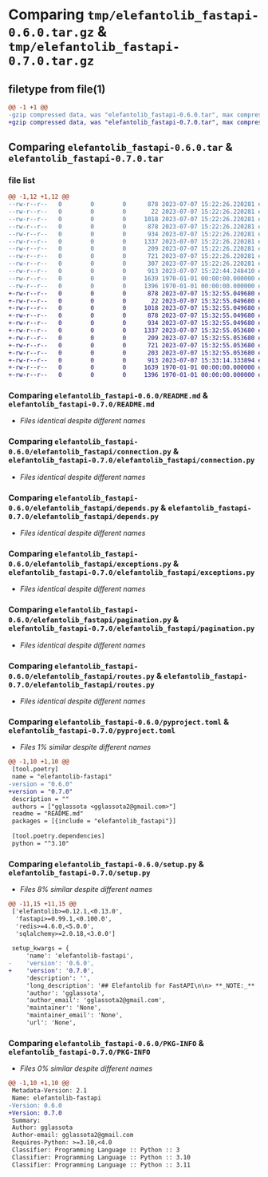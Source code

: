 # Comparing `tmp/elefantolib_fastapi-0.6.0.tar.gz` & `tmp/elefantolib_fastapi-0.7.0.tar.gz`

## filetype from file(1)

```diff
@@ -1 +1 @@
-gzip compressed data, was "elefantolib_fastapi-0.6.0.tar", max compression
+gzip compressed data, was "elefantolib_fastapi-0.7.0.tar", max compression
```

## Comparing `elefantolib_fastapi-0.6.0.tar` & `elefantolib_fastapi-0.7.0.tar`

### file list

```diff
@@ -1,12 +1,12 @@
--rw-r--r--   0        0        0      878 2023-07-07 15:22:26.220281 elefantolib_fastapi-0.6.0/README.md
--rw-r--r--   0        0        0       22 2023-07-07 15:22:26.220281 elefantolib_fastapi-0.6.0/elefantolib_fastapi/__init__.py
--rw-r--r--   0        0        0     1018 2023-07-07 15:22:26.220281 elefantolib_fastapi-0.6.0/elefantolib_fastapi/connection.py
--rw-r--r--   0        0        0      878 2023-07-07 15:22:26.220281 elefantolib_fastapi-0.6.0/elefantolib_fastapi/depends.py
--rw-r--r--   0        0        0      934 2023-07-07 15:22:26.220281 elefantolib_fastapi-0.6.0/elefantolib_fastapi/exceptions.py
--rw-r--r--   0        0        0     1337 2023-07-07 15:22:26.220281 elefantolib_fastapi-0.6.0/elefantolib_fastapi/pagination.py
--rw-r--r--   0        0        0      209 2023-07-07 15:22:26.220281 elefantolib_fastapi-0.6.0/elefantolib_fastapi/requests.py
--rw-r--r--   0        0        0      721 2023-07-07 15:22:26.220281 elefantolib_fastapi-0.6.0/elefantolib_fastapi/routes.py
--rw-r--r--   0        0        0      307 2023-07-07 15:22:26.220281 elefantolib_fastapi-0.6.0/elefantolib_fastapi/schemas.py
--rw-r--r--   0        0        0      913 2023-07-07 15:22:44.248410 elefantolib_fastapi-0.6.0/pyproject.toml
--rw-r--r--   0        0        0     1639 1970-01-01 00:00:00.000000 elefantolib_fastapi-0.6.0/setup.py
--rw-r--r--   0        0        0     1396 1970-01-01 00:00:00.000000 elefantolib_fastapi-0.6.0/PKG-INFO
+-rw-r--r--   0        0        0      878 2023-07-07 15:32:55.049680 elefantolib_fastapi-0.7.0/README.md
+-rw-r--r--   0        0        0       22 2023-07-07 15:32:55.049680 elefantolib_fastapi-0.7.0/elefantolib_fastapi/__init__.py
+-rw-r--r--   0        0        0     1018 2023-07-07 15:32:55.049680 elefantolib_fastapi-0.7.0/elefantolib_fastapi/connection.py
+-rw-r--r--   0        0        0      878 2023-07-07 15:32:55.049680 elefantolib_fastapi-0.7.0/elefantolib_fastapi/depends.py
+-rw-r--r--   0        0        0      934 2023-07-07 15:32:55.049680 elefantolib_fastapi-0.7.0/elefantolib_fastapi/exceptions.py
+-rw-r--r--   0        0        0     1337 2023-07-07 15:32:55.053680 elefantolib_fastapi-0.7.0/elefantolib_fastapi/pagination.py
+-rw-r--r--   0        0        0      209 2023-07-07 15:32:55.053680 elefantolib_fastapi-0.7.0/elefantolib_fastapi/requests.py
+-rw-r--r--   0        0        0      721 2023-07-07 15:32:55.053680 elefantolib_fastapi-0.7.0/elefantolib_fastapi/routes.py
+-rw-r--r--   0        0        0      203 2023-07-07 15:32:55.053680 elefantolib_fastapi-0.7.0/elefantolib_fastapi/schemas.py
+-rw-r--r--   0        0        0      913 2023-07-07 15:33:14.333894 elefantolib_fastapi-0.7.0/pyproject.toml
+-rw-r--r--   0        0        0     1639 1970-01-01 00:00:00.000000 elefantolib_fastapi-0.7.0/setup.py
+-rw-r--r--   0        0        0     1396 1970-01-01 00:00:00.000000 elefantolib_fastapi-0.7.0/PKG-INFO
```

### Comparing `elefantolib_fastapi-0.6.0/README.md` & `elefantolib_fastapi-0.7.0/README.md`

 * *Files identical despite different names*

### Comparing `elefantolib_fastapi-0.6.0/elefantolib_fastapi/connection.py` & `elefantolib_fastapi-0.7.0/elefantolib_fastapi/connection.py`

 * *Files identical despite different names*

### Comparing `elefantolib_fastapi-0.6.0/elefantolib_fastapi/depends.py` & `elefantolib_fastapi-0.7.0/elefantolib_fastapi/depends.py`

 * *Files identical despite different names*

### Comparing `elefantolib_fastapi-0.6.0/elefantolib_fastapi/exceptions.py` & `elefantolib_fastapi-0.7.0/elefantolib_fastapi/exceptions.py`

 * *Files identical despite different names*

### Comparing `elefantolib_fastapi-0.6.0/elefantolib_fastapi/pagination.py` & `elefantolib_fastapi-0.7.0/elefantolib_fastapi/pagination.py`

 * *Files identical despite different names*

### Comparing `elefantolib_fastapi-0.6.0/elefantolib_fastapi/routes.py` & `elefantolib_fastapi-0.7.0/elefantolib_fastapi/routes.py`

 * *Files identical despite different names*

### Comparing `elefantolib_fastapi-0.6.0/pyproject.toml` & `elefantolib_fastapi-0.7.0/pyproject.toml`

 * *Files 1% similar despite different names*

```diff
@@ -1,10 +1,10 @@
 [tool.poetry]
 name = "elefantolib-fastapi"
-version = "0.6.0"
+version = "0.7.0"
 description = ""
 authors = ["gglassota <gglassota2@gmail.com>"]
 readme = "README.md"
 packages = [{include = "elefantolib_fastapi"}]
 
 [tool.poetry.dependencies]
 python = "^3.10"
```

### Comparing `elefantolib_fastapi-0.6.0/setup.py` & `elefantolib_fastapi-0.7.0/setup.py`

 * *Files 8% similar despite different names*

```diff
@@ -11,15 +11,15 @@
 ['elefantolib>=0.12.1,<0.13.0',
  'fastapi>=0.99.1,<0.100.0',
  'redis>=4.6.0,<5.0.0',
  'sqlalchemy>=2.0.18,<3.0.0']
 
 setup_kwargs = {
     'name': 'elefantolib-fastapi',
-    'version': '0.6.0',
+    'version': '0.7.0',
     'description': '',
     'long_description': '## Elefantolib for FastAPI\n\n> **_NOTE:_**  Only for this library developers. After clone this repository you should run command:\n> \n\n ```console \ngit config core.hooksPath .githooks\n```\n\n\n## Installation\n\n<div class="termy">\n\n```console\npoetry add elefantolib-fastapi\n```\n</div>\n\n## Example\n\n### Prepare\n\n* Add environmental variables\n\n```\nSECRET=\nALGORITHM=\nISSUER=\n```\n* Defaults:\n    \n    - SECRET - not set, this is required\n    - ALGORITHM=HS256\n    - ISSUER=Consumer\n\n### Create it\n\n* Create a file `main.py` with:\n\n```Python\nfrom elefantolib_fastapi.requests import Request\nfrom elefantolib_fastapi.routes import APIRoute\n\nfrom fastapi import FastAPI\n\napp = FastAPI()\n\napp.router.route_class = APIRoute\n\n\n@app.get(\'/\')\ndef index(request: Request):\n    # TODO something\n    response = request.pfm.services.some_service_name.get(\'path-to-endpoint\')\n    return response\n\n```',
     'author': 'gglassota',
     'author_email': 'gglassota2@gmail.com',
     'maintainer': 'None',
     'maintainer_email': 'None',
     'url': 'None',
```

### Comparing `elefantolib_fastapi-0.6.0/PKG-INFO` & `elefantolib_fastapi-0.7.0/PKG-INFO`

 * *Files 0% similar despite different names*

```diff
@@ -1,10 +1,10 @@
 Metadata-Version: 2.1
 Name: elefantolib-fastapi
-Version: 0.6.0
+Version: 0.7.0
 Summary: 
 Author: gglassota
 Author-email: gglassota2@gmail.com
 Requires-Python: >=3.10,<4.0
 Classifier: Programming Language :: Python :: 3
 Classifier: Programming Language :: Python :: 3.10
 Classifier: Programming Language :: Python :: 3.11
```

